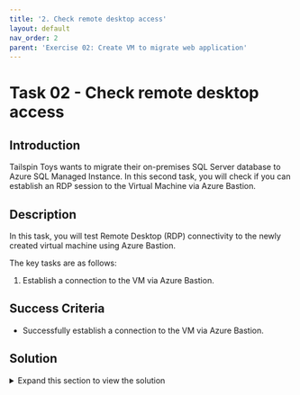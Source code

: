 ```yaml
---
title: '2. Check remote desktop access'
layout: default
nav_order: 2
parent: 'Exercise 02: Create VM to migrate web application'
---
```


# Task 02 - Check remote desktop access

## Introduction

Tailspin Toys wants to migrate their on-premises SQL Server database to Azure SQL Managed Instance.  In this second task, you will check if you can establish an RDP session to the Virtual Machine via Azure Bastion.

## Description

In this task, you will test Remote Desktop (RDP) connectivity to the newly created virtual machine using Azure Bastion.

The key tasks are as follows:
1. Establish a connection to the VM via Azure Bastion.

## Success Criteria

* Successfully establish a connection to the VM via Azure Bastion.

## Solution

<details markdown="block">
<summary>Expand this section to view the solution</summary>

1. In the Azure Portal, navigate to the newly created **Virtual Machine**.

    ![The Virtual machine pane is shown in the Azure Portal for the newly created VM.](../../Hands-on%20lab/images/web-app-win2022server-virtual-machine-pane.png "Virtual machine pane is open")

2. On the left, under the **Connect** section, select **Bastion**.

    ![The Bastion link under Operations is shown and highlighted.](../../Hands-on%20lab/images/azure-portal-vm-connect-bastion-link.png "Bastion link")

3. On the **Bastion** pane, enter the **Username** and **Password** that was set for the Administrator User of the VM when it was created, then select **Connect**.

    ![The Bastion pane for the VM is shown with the username and password fields entered.](../../Hands-on%20lab/images/portal-virtual-machine-operations-bastion-pane.png "Bastion pane with username and password entered")

    > **Note**: The Azure Bastion instance named `tailspin-hub-bastion` was previously created with the Before the Hands-on lab setup. This is a required resource for using Azure Bastion to securely connect to Azure VMs using RDP from within the Azure Portal.

4. A new browser tab will open with Azure Bastion connected to the virtual machine over RDP. To close this session, you can close this browser tab.

    ![A browser window is shown open with Bastion connected to a remote desktop session to the VM.](../../Hands-on%20lab/images/browser-azure-bastion-connected-web-app-win2022server.png "Browser window open with Azure Bastion connected to the VM")

> **Note**: Now that the Windows Server 2022 VM has been created in Azure, Tailspin Toys will now be able to modify their Continuous Integration and Continuous Deployment (CI/CD) pipelines within Azure DevOps to begin deploying the Web Application code to this virtual machine as they get ready for migrating the application to Azure.


</details>